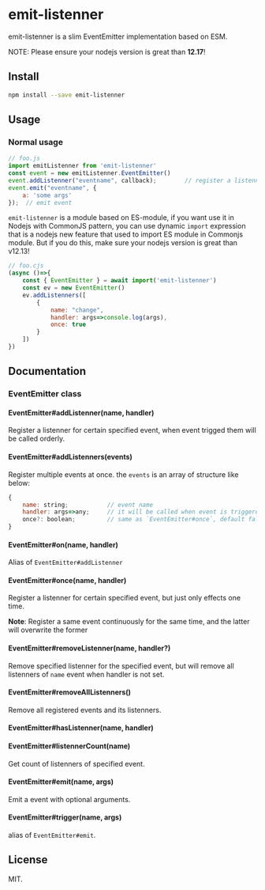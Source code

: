 # emit-listenner

emit-listenner is a slim EventEmitter implementation based on ESM.

NOTE: Please ensure your nodejs version is great than **12.17**!


## Install

```sh
npm install --save emit-listenner
```

## Usage

### Normal usage

```js
// foo.js
import emitListenner from 'emit-listenner'
const event = new emitListenner.EventEmitter()
event.addListenner("eventname", callback);        // register a listenner
event.emit("eventname", {
    a: 'some args'
});  // emit event
```
`emit-listenner` is a module based on ES-module, if you want use it in Nodejs with CommonJS pattern, you can use dynamic `import` expression that is a nodejs new feature that used to import ES module in Commonjs module. But if you do this, make sure your nodejs version is great than v12.13!
```js
// foo.cjs
(async ()=>{
    const { EventEmitter } = await import('emit-listenner')
    const ev = new EventEmitter()
    ev.addListenners([
        {
            name: "change",
            handler: args=>console.log(args),
            once: true
        }
    ])
})
``` 
## Documentation


### EventEmitter class

#### EventEmitter#addListenner(name, handler)

Register a listenner for certain specified event, when event trigged them will be called orderly.

#### EventEmitter#addListenners(events)

Register multiple events at once. the `events` is an array of structure like below:
```js
{
    name: string;           // event name
    handler: args=>any;     // it will be called when event is triggered
    once?: boolean;         // same as `EventEmitter#once`, default false
}
```

#### EventEmitter#on(name, handler)

Alias of `EventEmitter#addListenner`

#### EventEmitter#once(name, handler)

Register a listenner for certain specified event, but just only effects one time.  

**Note**: Register a same event continuously for the same time, and the latter will overwrite the former

#### EventEmitter#removeListenner(name, handler?)

Remove specified listenner for the specified event, but will remove all listenners of `name` event when handler is not set.

#### EventEmitter#removeAllListenners()

Remove all registered events and its listenners.

#### EventEmitter#hasListenner(name, handler)



#### EventEmitter#listennerCount(name)

Get count of listenners of specified event.

#### EventEmitter#emit(name, args)

Emit a event with optional arguments.

#### EventEmitter#trigger(name, args)

alias of `EventEmitter#emit`.

## License

MIT.